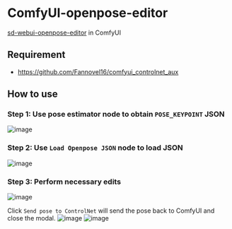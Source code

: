 # ComfyUI-openpose-editor
[sd-webui-openpose-editor](https://github.com/huchenlei/sd-webui-openpose-editor) in ComfyUI

## Requirement
- https://github.com/Fannovel16/comfyui_controlnet_aux

## How to use
### Step 1: Use pose estimator node to obtain `POSE_KEYPOINT` JSON
![image](https://github.com/huchenlei/ComfyUI-openpose-editor/assets/20929282/5ed82dc9-4804-4263-9f05-e58a3202bf17)

### Step 2: Use `Load Openpose JSON` node to load JSON
![image](https://github.com/huchenlei/ComfyUI-openpose-editor/assets/20929282/2ca2021f-c618-48d6-bdfb-e132ffc95167)

### Step 3: Perform necessary edits
![image](https://github.com/huchenlei/ComfyUI-openpose-editor/assets/20929282/c37af495-6b3e-4e11-b801-ae342f97760a)

Click `Send pose to ControlNet` will send the pose back to ComfyUI and close the modal.
![image](https://github.com/huchenlei/ComfyUI-openpose-editor/assets/20929282/5178044f-1577-4174-97ca-63b7404b317c)
![image](https://github.com/huchenlei/ComfyUI-openpose-editor/assets/20929282/c21bc5d0-4488-4b6b-8857-398cfbeebd53)
